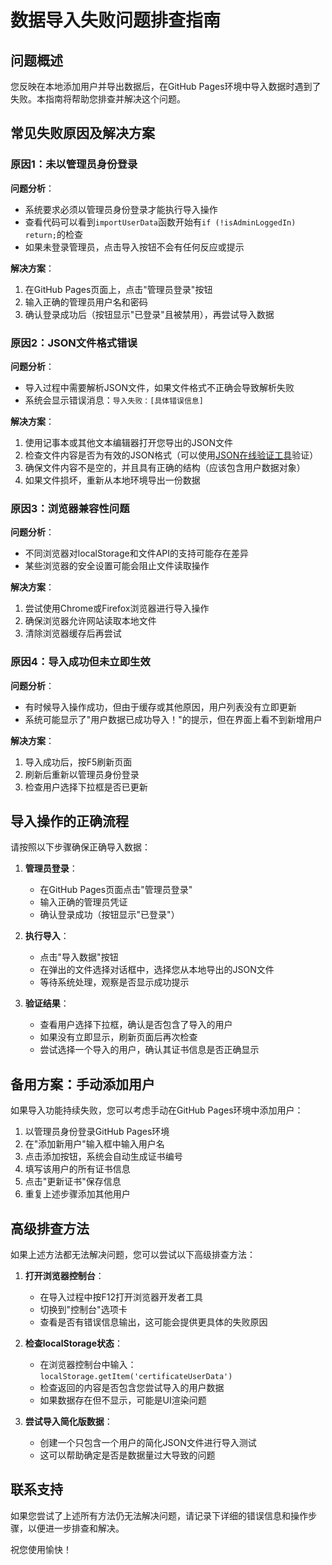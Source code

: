 # 数据导入失败问题排查指南

## 问题概述

您反映在本地添加用户并导出数据后，在GitHub Pages环境中导入数据时遇到了失败。本指南将帮助您排查并解决这个问题。

## 常见失败原因及解决方案

### 原因1：未以管理员身份登录

**问题分析**：
- 系统要求必须以管理员身份登录才能执行导入操作
- 查看代码可以看到`importUserData`函数开始有`if (!isAdminLoggedIn) return;`的检查
- 如果未登录管理员，点击导入按钮不会有任何反应或提示

**解决方案**：
1. 在GitHub Pages页面上，点击"管理员登录"按钮
2. 输入正确的管理员用户名和密码
3. 确认登录成功后（按钮显示"已登录"且被禁用），再尝试导入数据

### 原因2：JSON文件格式错误

**问题分析**：
- 导入过程中需要解析JSON文件，如果文件格式不正确会导致解析失败
- 系统会显示错误消息：`导入失败：[具体错误信息]`

**解决方案**：
1. 使用记事本或其他文本编辑器打开您导出的JSON文件
2. 检查文件内容是否为有效的JSON格式（可以使用[JSON在线验证工具](https://jsonlint.com/)验证）
3. 确保文件内容不是空的，并且具有正确的结构（应该包含用户数据对象）
4. 如果文件损坏，重新从本地环境导出一份数据

### 原因3：浏览器兼容性问题

**问题分析**：
- 不同浏览器对localStorage和文件API的支持可能存在差异
- 某些浏览器的安全设置可能会阻止文件读取操作

**解决方案**：
1. 尝试使用Chrome或Firefox浏览器进行导入操作
2. 确保浏览器允许网站读取本地文件
3. 清除浏览器缓存后再尝试

### 原因4：导入成功但未立即生效

**问题分析**：
- 有时候导入操作成功，但由于缓存或其他原因，用户列表没有立即更新
- 系统可能显示了"用户数据已成功导入！"的提示，但在界面上看不到新增用户

**解决方案**：
1. 导入成功后，按F5刷新页面
2. 刷新后重新以管理员身份登录
3. 检查用户选择下拉框是否已更新

## 导入操作的正确流程

请按照以下步骤确保正确导入数据：

1. **管理员登录**：
   - 在GitHub Pages页面点击"管理员登录"
   - 输入正确的管理员凭证
   - 确认登录成功（按钮显示"已登录"）

2. **执行导入**：
   - 点击"导入数据"按钮
   - 在弹出的文件选择对话框中，选择您从本地导出的JSON文件
   - 等待系统处理，观察是否显示成功提示

3. **验证结果**：
   - 查看用户选择下拉框，确认是否包含了导入的用户
   - 如果没有立即显示，刷新页面后再次检查
   - 尝试选择一个导入的用户，确认其证书信息是否正确显示

## 备用方案：手动添加用户

如果导入功能持续失败，您可以考虑手动在GitHub Pages环境中添加用户：

1. 以管理员身份登录GitHub Pages环境
2. 在"添加新用户"输入框中输入用户名
3. 点击添加按钮，系统会自动生成证书编号
4. 填写该用户的所有证书信息
5. 点击"更新证书"保存信息
6. 重复上述步骤添加其他用户

## 高级排查方法

如果上述方法都无法解决问题，您可以尝试以下高级排查方法：

1. **打开浏览器控制台**：
   - 在导入过程中按F12打开浏览器开发者工具
   - 切换到"控制台"选项卡
   - 查看是否有错误信息输出，这可能会提供更具体的失败原因

2. **检查localStorage状态**：
   - 在浏览器控制台中输入：`localStorage.getItem('certificateUserData')`
   - 检查返回的内容是否包含您尝试导入的用户数据
   - 如果数据存在但不显示，可能是UI渲染问题

3. **尝试导入简化版数据**：
   - 创建一个只包含一个用户的简化JSON文件进行导入测试
   - 这可以帮助确定是否是数据量过大导致的问题

## 联系支持

如果您尝试了上述所有方法仍无法解决问题，请记录下详细的错误信息和操作步骤，以便进一步排查和解决。

祝您使用愉快！